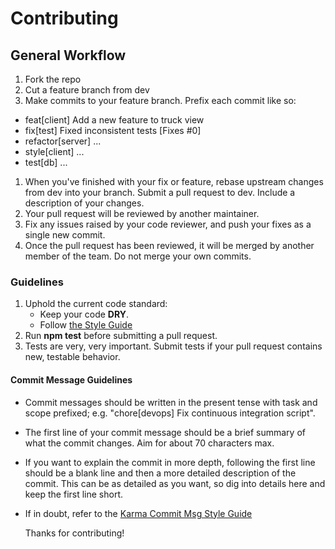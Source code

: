 # Contributing

## General Workflow

1. Fork the repo
1. Cut a feature branch from dev
1. Make commits to your feature branch. Prefix each commit like so:
  - feat[client] Add a new feature to truck view
  - fix[test] Fixed inconsistent tests [Fixes #0]
  - refactor[server] ...
  - style[client] ...
  - test[db] ...
1. When you've finished with your fix or feature, rebase upstream changes from dev into your branch. Submit a pull request to dev. Include a description of your changes.
1. Your pull request will be reviewed by another maintainer.
1. Fix any issues raised by your code reviewer, and push your fixes as a single new commit.
1. Once the pull request has been reviewed, it will be merged by another member of the team. Do not merge your own commits.


### Guidelines

1. Uphold the current code standard:
    - Keep your code **DRY**.
    - Follow [the Style Guide](STYLE-GUIDE.md)
1. Run **npm test** before submitting a pull request.
1. Tests are very, very important. Submit tests if your pull request contains
   new, testable behavior.


#### Commit Message Guidelines

- Commit messages should be written in the present tense with task and scope prefixed; e.g. "chore[devops] Fix continuous integration script".
- The first line of your commit message should be a brief summary of what the commit changes. Aim for about 70 characters max.
- If you want to explain the commit in more depth, following the first line should
 be a blank line and then a more detailed description of the commit. This can be
 as detailed as you want, so dig into details here and keep the first line short.
- If in doubt, refer to the [Karma Commit Msg Style Guide](http://karma-runner.github.io/1.0/dev/git-commit-msg.html)



   Thanks for contributing!
